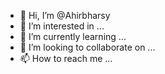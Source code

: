 - 👋 Hi, I’m @Ahirbharsy
- 👀 I’m interested in ...
- 🌱 I’m currently learning ...
- 💞️ I’m looking to collaborate on ...
- 📫 How to reach me ...

<!---
Ahirbharsy/Ahirbharsy is a ✨ special ✨ repository because its `README.md` (this file) appears on your GitHub profile.
You can click the Preview link to take a look at your changes.
--->
